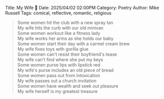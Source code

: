 Title: My Wife 👩
Date: 2025/04/02 02:00PM
Category: Poetry
Author: Mike Russell
Tags: comical, reflective, romantic, religious

> Some women hit the club with a new spray tan<br>
> My wife hits the curb with our old minivan<br>
> Some women workout like a fitness lady<br>
> My wife works her arms as she holds our baby<br>
> Some women start their day with a carmel cream brew<br>
> My wife fixes toys with gorilla glue<br>
> Some women can't resist their boyfriend's tease<br>
> My wife can't find where she put my keys<br>
> Some women purse lips with lipstick red<br>
> My wife's purse includes an old piece of bread<br>
> Some women pass out from intoxication<br>
> My wife passes out a church invitation<br>
> Some women have wealth and seek out pleasure<br>
> My wife herself is my greatest treasure
